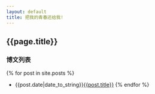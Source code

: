 ```yaml
---
layout: default
title: 把我的青春还给我!
---
```


## {{page.title}}

### 博文列表

{% for  post in  site.posts %}
* {{post.date|date_to_string}}[{{post.title}}]({{site.baseurl}}{{post.url}})
{% endfor %}
